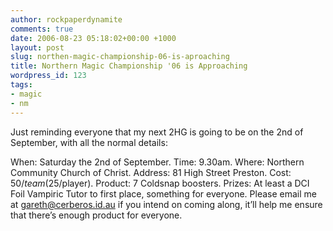 ```yaml
--- 
author: rockpaperdynamite 
comments: true 
date: 2006-08-23 05:18:02+00:00 +1000 
layout: post 
slug: northen-magic-championship-06-is-aproaching 
title: Northern Magic Championship '06 is Approaching 
wordpress_id: 123 
tags: 
- magic 
- nm
--- 
```


Just reminding everyone that my next 2HG is going to be on the 2nd of September, with all the normal details:

When: Saturday the 2nd of September.
Time: 9.30am.
Where: Northern Community Church of Christ.
Address: 81 High Street Preston.
Cost: $50/team ($25/player).
Product: 7 Coldsnap boosters.
Prizes: At least a DCI Foil Vampiric Tutor to first place, something for everyone.
Please email me at gareth@cerberos.id.au if you intend on coming along, it’ll help me ensure that there’s enough product for everyone.

